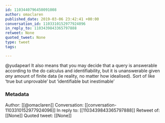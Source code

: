 ```yaml
---
id: 1103440796450091008
author: omaclaren
published_date: 2019-03-06 23:42:41 +00:00
conversation_id: 1103310152977924096
in_reply_to: 1103439843365797888
retweet: None
quoted_tweet: None
type: tweet
tags:

---
```


@yudapearl It also means that you may decide that a query is answerable according to the do calculus and identifiability, but it is unanswerable given *any* amount of finite data (ie reality, no matter how idealised).  Sort of like ‘true but unprovable’ but ‘identifiable but inestimable’

### Metadata

Author: [[@omaclaren]]
Conversation: [[conversation-1103310152977924096]]
In reply to: [[1103439843365797888]]
Retweet of: [[None]]
Quoted tweet: [[None]]
